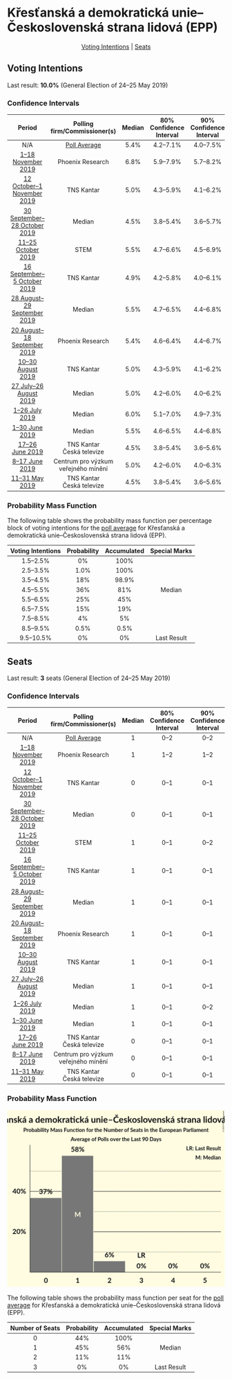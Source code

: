 # Křesťanská a demokratická unie–Československá strana lidová (EPP)

<p align="center"><a href="#voting-intentions">Voting Intentions</a> | <a href="#seats">Seats</a></p>

## Voting Intentions

Last result: **10.0%** (General Election of 24–25 May 2019)

### Confidence Intervals

| Period     | Polling firm/Commissioner(s) | Median | 80% Confidence Interval | 90% Confidence Interval | 95% Confidence Interval | 99% Confidence Interval |
|:----------:|:----------------:|:-----------:|:-----------------------:|:-----------------------:|:-----------------------:|:-----------------------:|
| N/A | [Poll Average](average.html) | 5.4% | 4.2–7.1% | 4.0–7.5% | 3.8–7.9% | 3.4–8.5% |
| [1–18 November 2019](2019-11-18-PhoenixResearch.html) | Phoenix Research | 6.8% | 5.9–7.9% | 5.7–8.2% | 5.4–8.5% | 5.0–9.0% |
| [12 October–1 November 2019](2019-11-01-TNSKantar.html) | TNS Kantar | 5.0% | 4.3–5.9% | 4.1–6.2% | 3.9–6.4% | 3.6–6.8% |
| [30 September–28 October 2019](2019-10-28-Median.html) | Median | 4.5% | 3.8–5.4% | 3.6–5.7% | 3.4–5.9% | 3.1–6.3% |
| [11–25 October 2019](2019-10-25-STEM.html) | STEM | 5.5% | 4.7–6.6% | 4.5–6.9% | 4.3–7.2% | 3.9–7.7% |
| [16 September–5 October 2019](2019-10-05-TNSKantar.html) | TNS Kantar | 4.9% | 4.2–5.8% | 4.0–6.1% | 3.8–6.3% | 3.5–6.8% |
| [28 August–29 September 2019](2019-09-29-Median.html) | Median | 5.5% | 4.7–6.5% | 4.4–6.8% | 4.3–7.0% | 3.9–7.5% |
| [20 August–18 September 2019](2019-09-18-PhoenixResearch.html) | Phoenix Research | 5.4% | 4.6–6.4% | 4.4–6.7% | 4.2–7.0% | 3.8–7.5% |
| [10–30 August 2019](2019-08-30-TNSKantar.html) | TNS Kantar | 5.0% | 4.3–5.9% | 4.1–6.2% | 3.9–6.4% | 3.6–6.8% |
| [27 July–26 August 2019](2019-08-26-Median.html) | Median | 5.0% | 4.2–6.0% | 4.0–6.2% | 3.8–6.5% | 3.5–7.0% |
| [1–26 July 2019](2019-07-26-Median.html) | Median | 6.0% | 5.1–7.0% | 4.9–7.3% | 4.7–7.6% | 4.3–8.1% |
| [1–30 June 2019](2019-06-30-Median.html) | Median | 5.5% | 4.6–6.5% | 4.4–6.8% | 4.2–7.0% | 3.9–7.5% |
| [17–26 June 2019](2019-06-26-TNSKantar.html) | TNS Kantar <br> Česká televize | 4.5% | 3.8–5.4% | 3.6–5.6% | 3.5–5.8% | 3.2–6.3% |
| [8–17 June 2019](2019-06-17-Centrumprovýzkumveřejnéhomínění.html) | Centrum pro výzkum veřejného mínění | 5.0% | 4.2–6.0% | 4.0–6.3% | 3.8–6.5% | 3.5–7.0% |
| [11–31 May 2019](2019-05-31-TNSKantar.html) | TNS Kantar <br> Česká televize | 4.5% | 3.8–5.4% | 3.6–5.6% | 3.5–5.8% | 3.2–6.3% |

### Probability Mass Function

The following table shows the probability mass function per percentage block of voting intentions for the [poll average](average.html) for Křesťanská a demokratická unie–Československá strana lidová (EPP).

| Voting Intentions | Probability | Accumulated | Special Marks |
|:-----------------:|:-----------:|:-----------:|:-------------:|
| 1.5–2.5% | 0% | 100% |  |
| 2.5–3.5% | 1.0% | 100% |  |
| 3.5–4.5% | 18% | 98.9% |  |
| 4.5–5.5% | 36% | 81% | Median |
| 5.5–6.5% | 25% | 45% |  |
| 6.5–7.5% | 15% | 19% |  |
| 7.5–8.5% | 4% | 5% |  |
| 8.5–9.5% | 0.5% | 0.5% |  |
| 9.5–10.5% | 0% | 0% | Last Result |


## Seats

Last result: **3** seats (General Election of 24–25 May 2019)

### Confidence Intervals

| Period     | Polling firm/Commissioner(s) | Median | 80% Confidence Interval | 90% Confidence Interval | 95% Confidence Interval | 99% Confidence Interval |
|:----------:|:----------------:|:------:|:-----------------------:|:-----------------------:|:-----------------------:|:-----------------------:|
| N/A | [Poll Average](average.html) | 1 | 0–2 | 0–2 | 0–2 | 0–2 |
| [1–18 November 2019](2019-11-18-PhoenixResearch.html) | Phoenix Research | 1 | 1–2 | 1–2 | 1–2 | 1–2 |
| [12 October–1 November 2019](2019-11-01-TNSKantar.html) | TNS Kantar | 0 | 0–1 | 0–1 | 0–1 | 0–1 |
| [30 September–28 October 2019](2019-10-28-Median.html) | Median | 0 | 0–1 | 0–1 | 0–1 | 0–1 |
| [11–25 October 2019](2019-10-25-STEM.html) | STEM | 1 | 0–1 | 0–2 | 0–2 | 0–2 |
| [16 September–5 October 2019](2019-10-05-TNSKantar.html) | TNS Kantar | 1 | 0–1 | 0–1 | 0–1 | 0–2 |
| [28 August–29 September 2019](2019-09-29-Median.html) | Median | 1 | 0–1 | 0–1 | 0–1 | 0–2 |
| [20 August–18 September 2019](2019-09-18-PhoenixResearch.html) | Phoenix Research | 1 | 0–1 | 0–1 | 0–2 | 0–2 |
| [10–30 August 2019](2019-08-30-TNSKantar.html) | TNS Kantar | 1 | 0–1 | 0–1 | 0–1 | 0–2 |
| [27 July–26 August 2019](2019-08-26-Median.html) | Median | 1 | 0–1 | 0–1 | 0–1 | 0–1 |
| [1–26 July 2019](2019-07-26-Median.html) | Median | 1 | 0–1 | 0–2 | 0–2 | 0–2 |
| [1–30 June 2019](2019-06-30-Median.html) | Median | 1 | 0–1 | 0–1 | 0–1 | 0–1 |
| [17–26 June 2019](2019-06-26-TNSKantar.html) | TNS Kantar <br> Česká televize | 0 | 0–1 | 0–1 | 0–1 | 0–1 |
| [8–17 June 2019](2019-06-17-Centrumprovýzkumveřejnéhomínění.html) | Centrum pro výzkum veřejného mínění | 0 | 0–1 | 0–1 | 0–1 | 0–1 |
| [11–31 May 2019](2019-05-31-TNSKantar.html) | TNS Kantar <br> Česká televize | 0 | 0–1 | 0–1 | 0–1 | 0–1 |

### Probability Mass Function

![Graph with seats probability mass function not yet produced](average-seats-pmf-křesťanskáademokratickáunie–československástranalidováepp.png "Seats Probability Mass Function")

The following table shows the probability mass function per seat for the [poll average](average.html) for Křesťanská a demokratická unie–Československá strana lidová (EPP).

| Number of Seats | Probability | Accumulated | Special Marks |
|:---------------:|:-----------:|:-----------:|:-------------:|
| 0 | 44% | 100% |  |
| 1 | 45% | 56% | Median |
| 2 | 11% | 11% |  |
| 3 | 0% | 0% | Last Result |


